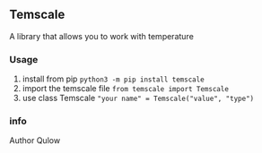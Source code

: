 ## Temscale
A library that allows you to work with temperature
### Usage
1. install from pip `python3 -m pip install temscale`
2. import the temscale file `from temscale import Temscale`
3. use class Temscale `"your name" = Temscale("value", "type")`
### info
Author Qulow